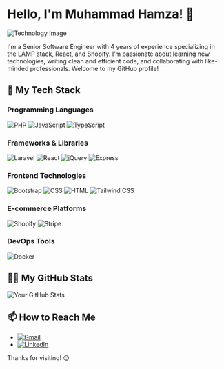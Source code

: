 # Hello, I'm Muhammad Hamza! 👋

![Technology Image](https://camo.githubusercontent.com/dea037f50c0daa3fa2fb743bff48f76e02b60840e9238bb698cbc90b304bd26f/68747470733a2f2f7777772e696e74656c656761696e2e636f6d2f77702d636f6e74656e742f75706c6f6164732f323031392f30382f315f4f463078454d6b5742762d36397a766d4e73365244512e676966)

I'm a Senior Software Engineer with 4 years of experience specializing in the LAMP stack, React, and Shopify. I’m passionate about learning new technologies, writing clean and efficient code, and collaborating with like-minded professionals. Welcome to my GitHub profile!

## 🚀 My Tech Stack

### Programming Languages
![PHP](https://img.shields.io/badge/PHP-777BB4?style=for-the-badge&logo=php&logoColor=white)
![JavaScript](https://img.shields.io/badge/JavaScript-F7DF1E?style=for-the-badge&logo=javascript&logoColor=black)
![TypeScript](https://img.shields.io/badge/TypeScript-3178C6?style=for-the-badge&logo=typescript&logoColor=white)

### Frameworks & Libraries
![Laravel](https://img.shields.io/badge/Laravel-E74430?style=for-the-badge&logo=laravel&logoColor=white)
![React](https://img.shields.io/badge/React-61DAFB?style=for-the-badge&logo=react&logoColor=black)
![jQuery](https://img.shields.io/badge/jQuery-0769AD?style=for-the-badge&logo=jquery&logoColor=white)
![Express](https://img.shields.io/badge/Express.js-000000?style=for-the-badge&logo=express&logoColor=white)

### Frontend Technologies
![Bootstrap](https://img.shields.io/badge/Bootstrap-563D7C?style=for-the-badge&logo=bootstrap&logoColor=white)
![CSS](https://img.shields.io/badge/CSS-1572B6?style=for-the-badge&logo=css3&logoColor=white)
![HTML](https://img.shields.io/badge/HTML-E34F26?style=for-the-badge&logo=html5&logoColor=white)
![Tailwind CSS](https://img.shields.io/badge/Tailwind%20CSS-38B2AC?style=for-the-badge&logo=tailwind-css&logoColor=white)

### E-commerce Platforms
![Shopify](https://img.shields.io/badge/Shopify-96BF48?style=for-the-badge&logo=shopify&logoColor=white)
![Stripe](https://img.shields.io/badge/Stripe-008C95?style=for-the-badge&logo=stripe&logoColor=white)

### DevOps Tools
![Docker](https://img.shields.io/badge/Docker-2496ED?style=for-the-badge&logo=docker&logoColor=white)

## 👨‍💻 My GitHub Stats

![Your GitHub Stats](https://github-readme-stats.vercel.app/api?username=M-Hamza-Maqbool&show_icons=true&theme=radical)

## 📫 How to Reach Me

- [![Gmail](https://img.shields.io/badge/Gmail-EA4335?style=for-the-badge&logo=gmail&logoColor=white)](mailto:hamza70fsd@gmail.com)
- [![LinkedIn](https://img.shields.io/badge/LinkedIn-0077B5?style=for-the-badge&logo=linkedin&logoColor=white)](https://www.linkedin.com/in/hamza-maqbool-750708187/)

Thanks for visiting! 😊
